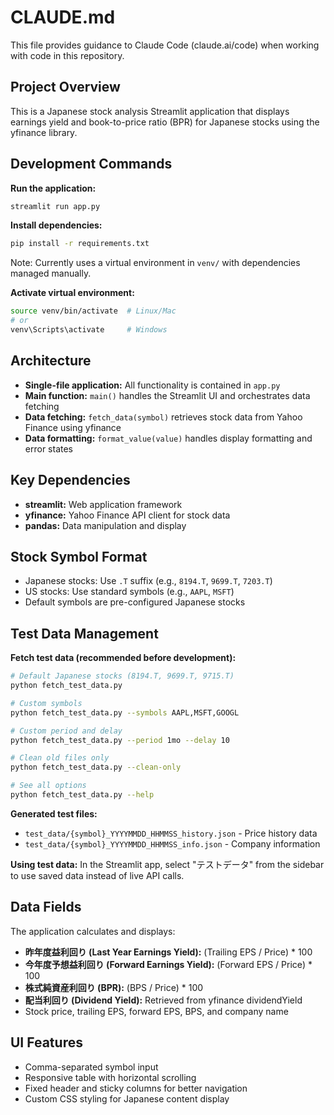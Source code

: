 # CLAUDE.md

This file provides guidance to Claude Code (claude.ai/code) when working with code in this repository.

## Project Overview

This is a Japanese stock analysis Streamlit application that displays earnings yield and book-to-price ratio (BPR) for Japanese stocks using the yfinance library.

## Development Commands

**Run the application:**
```bash
streamlit run app.py
```

**Install dependencies:**
```bash
pip install -r requirements.txt
```
Note: Currently uses a virtual environment in `venv/` with dependencies managed manually.

**Activate virtual environment:**
```bash
source venv/bin/activate  # Linux/Mac
# or
venv\Scripts\activate     # Windows
```

## Architecture

- **Single-file application:** All functionality is contained in `app.py`
- **Main function:** `main()` handles the Streamlit UI and orchestrates data fetching
- **Data fetching:** `fetch_data(symbol)` retrieves stock data from Yahoo Finance using yfinance
- **Data formatting:** `format_value(value)` handles display formatting and error states

## Key Dependencies

- **streamlit:** Web application framework
- **yfinance:** Yahoo Finance API client for stock data
- **pandas:** Data manipulation and display

## Stock Symbol Format

- Japanese stocks: Use `.T` suffix (e.g., `8194.T`, `9699.T`, `7203.T`)
- US stocks: Use standard symbols (e.g., `AAPL`, `MSFT`)
- Default symbols are pre-configured Japanese stocks

## Test Data Management

**Fetch test data (recommended before development):**
```bash
# Default Japanese stocks (8194.T, 9699.T, 9715.T)
python fetch_test_data.py

# Custom symbols
python fetch_test_data.py --symbols AAPL,MSFT,GOOGL

# Custom period and delay
python fetch_test_data.py --period 1mo --delay 10

# Clean old files only
python fetch_test_data.py --clean-only

# See all options
python fetch_test_data.py --help
```

**Generated test files:**
- `test_data/{symbol}_YYYYMMDD_HHMMSS_history.json` - Price history data
- `test_data/{symbol}_YYYYMMDD_HHMMSS_info.json` - Company information

**Using test data:**
In the Streamlit app, select "テストデータ" from the sidebar to use saved data instead of live API calls.

## Data Fields

The application calculates and displays:
- **昨年度益利回り (Last Year Earnings Yield):** (Trailing EPS / Price) * 100
- **今年度予想益利回り (Forward Earnings Yield):** (Forward EPS / Price) * 100
- **株式純資産利回り (BPR):** (BPS / Price) * 100 
- **配当利回り (Dividend Yield):** Retrieved from yfinance dividendYield
- Stock price, trailing EPS, forward EPS, BPS, and company name

## UI Features

- Comma-separated symbol input
- Responsive table with horizontal scrolling
- Fixed header and sticky columns for better navigation
- Custom CSS styling for Japanese content display